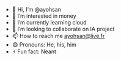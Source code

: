 - 👋 Hi, I’m @ayohsan
- 👀 I’m interested in money
- 🌱 I’m currently learning cloud
- 💞️ I’m looking to collaborate on IA project
- 📫 How to reach me ayohsan@live.fr
- 😄 Pronouns: He, his, him
- ⚡ Fun fact: Neant

<!---
ayohsan/ayohsan is a ✨ special ✨ repository because its `README.md` (this file) appears on your GitHub profile.
You can click the Preview link to take a look at your changes.
--->
